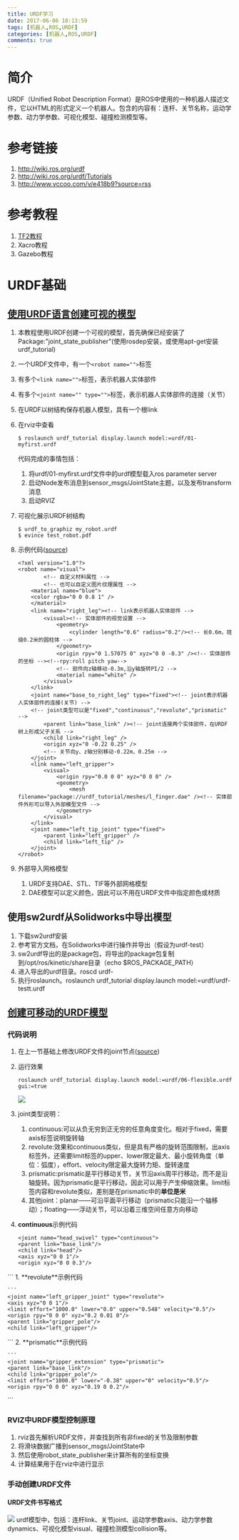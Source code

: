 ```yaml
---
title: URDF学习
date: 2017-06-06 18:13:59
tags: [机器人,ROS,URDF]
categories: [机器人,ROS,URDF]
comments: true
---
```


# 简介
URDF（Unified Robot Description Format）是ROS中使用的一种机器人描述文件，它以HTML的形式定义一个机器人。包含的内容有：连杆、关节名称，运动学参数、动力学参数、可视化模型、碰撞检测模型等。
<!-- more -->

# 参考链接
1. <http://wiki.ros.org/urdf>
1. <http://wiki.ros.org/urdf/Tutorials>
1. <http://www.vccoo.com/v/e418b9?source=rss>

# 参考教程
1.  [TF2教程](../tf2学习/)
1. Xacro教程
1. Gazebo教程

# URDF基础
## [使用URDF语言创建可视的模型](http://wiki.ros.org/urdf/Tutorials/Building%20a%20Visual%20Robot%20Model%20with%20URDF%20from%20Scratch)
1. 本教程使用URDF创建一个可视的模型，首先确保已经安装了Package:"joint_state_publisher"(使用rosdep安装，或使用apt-get安装urdf_tutorial)
1. 一个URDF文件中，有一个`<robot name="">`标签
1. 有多个`<link name="">`标签，表示机器人实体部件
1. 有多个`<joint name="" type="">`标签，表示机器人实体部件的连接（关节）
1. 在URDF以树结构保存机器人模型，具有一个根link
1. 在rviz中查看

	```
	$ roslaunch urdf_tutorial display.launch model:=urdf/01-myfirst.urdf
	```
	代码完成的事情包括：
	1. 将urdf/01-myfirst.urdf文件中的urdf模型载入ros parameter server
	1. 启动Node发布消息到sensor_msgs/JointState主题，以及发布transform消息
	1. 启动RVIZ
1. 可视化展示URDF树结构

	```
	$ urdf_to_graphiz my_robot.urdf
	$ evince test_robot.pdf
	```

1. 示例代码([source](https://github.com/ros/urdf_tutorial/blob/master/urdf_tutorial/urdf/05-visual.urdf))

	```
	<?xml version="1.0"?>
	<robot name="visual">
			<!-- 自定义材料属性 -->
			<!-- 也可以自定义图片纹理属性 -->
	    <material name="blue">
	    <color rgba="0 0 0.8 1" />
	    </material>
	    <link name="right_leg"><!-- link表示机器人实体部件 -->
	        <visual><!-- 实体部件的视觉设置 -->
	            <geometry>
	                <cylinder length="0.6" radius="0.2"/><!-- 长0.6m，班级0.2米的圆柱体 -->
	            </geometry>
	            <origin rpy="0 1.57075 0" xyz="0 0 -0.3" /><!-- 实体部件的坐标 --><!--rpy:roll pitch yaw-->
	            <!-- 部件向z轴移动-0.3m,沿y轴旋转PI/2 -->
	            <material name="white" />
	        </visual>
	    </link>
	    <joint name="base_to_right_leg" type="fixed"><!-- joint表示机器人实体部件的连接(关节) -->
	    <!-- joint类型可以是"fixed","continuous","revolute","prismatic" -->
	        <parent link="base_link" /><!-- joint连接两个实体部件，在URDF树上形成父子关系 -->
	        <child link="right_leg" />
	        <origin xyz="0 -0.22 0.25" />
	        <!-- 关节向y、z轴分别移动-0.22m、0.25m -->
	    </joint>
	    <link name="left_gripper">
	        <visual>
	            <origin rpy="0.0 0 0" xyz="0 0 0" />
	            <geometry>
	                <mesh filename="package://urdf_tutorial/meshes/l_finger.dae" /><!-- 实体部件外形可以导入外部模型文件 -->
	            </geometry>
	        </visual>
	    </link>
	    <joint name="left_tip_joint" type="fixed">
	        <parent link="left_gripper" />
	        <child link="left_tip" />
	    </joint>
	</robot>
	```
1. 外部导入网格模型
	1. URDF支持DAE、STL、TIF等外部网格模型
	1. DAE模型可以定义颜色，因此可以不用在URDF文件中指定颜色或材质

## 使用sw2urdf从Solidworks中导出模型
1. 下载sw2urdf安装
1. 参考官方文档，在Solidworks中进行操作并导出（假设为urdf-test）
1. sw2urdf导出的是package包，将导出的package包复制到/opt/ros/kinetic/share目录（echo $ROS_PACKAGE_PATH）
1. 进入导出的urdf目录。roscd urdf-
1. 执行roslaunch。roslaunch urdf_tutorial display.launch model:=urdf/urdf-testt.urdf

## [创建可移动的URDF模型](http://wiki.ros.org/urdf/Tutorials/Building%20a%20Movable%20Robot%20Model%20with%20URDF)

### 代码说明
1. 在上一节基础上修改URDF文件的joint节点([source](https://github.com/ros/urdf_tutorial/tree/master/urdf_tutorial/urdf/06-flexible.urdf))
1. 运行效果

	```
	roslaunch urdf_tutorial display.launch model:=urdf/06-flexible.urdf gui:=true
	```
	![](URDF学习/flexible.png)
1. joint类型说明：
	1. continuous:可以从负无穷到正无穷的任意角度变化。相对于fixed，需要axis标签说明旋转轴
	1. revolute:效果和continuous类似，但是具有严格的旋转范围限制，出axis标签外，还需要limit标签的upper、lower限定最大、最小旋转角度（单位：弧度），effort、velocity限定最大旋转力矩、旋转速度
	1. prismatic:prismatic是平行移动关节，关节沿axis周平行移动，而不是沿轴旋转。因为prismatic是平行移动，因此可以用于产生伸缩效果。limit标签内容和revolute类似，差别是在prismatic中的**单位是米**
	1. 其他joint：planar——可沿平面平行移动（prismatic只能沿一个轴移动）；floating——浮动关节，可以沿着三维空间任意方向移动
1. **continuous**示例代码

	```
	<joint name="head_swivel" type="continuous">
    <parent link="base_link"/>
    <child link="head"/>
    <axis xyz="0 0 1"/>
    <origin xyz="0 0 0.3"/>
  </joint>
	```
1. **revolute**示例代码
	
	```
	<joint name="left_gripper_joint" type="revolute">
    <axis xyz="0 0 1"/>
    <limit effort="1000.0" lower="0.0" upper="0.548" velocity="0.5"/>
    <origin rpy="0 0 0" xyz="0.2 0.01 0"/>
    <parent link="gripper_pole"/>
    <child link="left_gripper"/>
  </joint>
	```
2. **prismatic**示例代码

	```
	<joint name="gripper_extension" type="prismatic">
    <parent link="base_link"/>
    <child link="gripper_pole"/>
    <limit effort="1000.0" lower="-0.38" upper="0" velocity="0.5"/>
    <origin rpy="0 0 0" xyz="0.19 0 0.2"/>
  </joint>
	```

### RVIZ中URDF模型控制原理
1. rviz首先解析URDF文件，并查找到所有非fixed的关节及限制参数
1. 将滑块数据广播到sensor_msgs/JointState中
1. 然后使用robot_state_publisher来计算所有的坐标变换
1. 计算结果用于在rviz中进行显示

### 手动创建URDF文件
#### URDF文件书写格式
![](URDF学习/urdf-refer.jpeg)
urdf模型中，包括：连杆link、关节joint、运动学参数axis、动力学参数dynamics、可视化模型visual、碰撞检测模型collision等。
